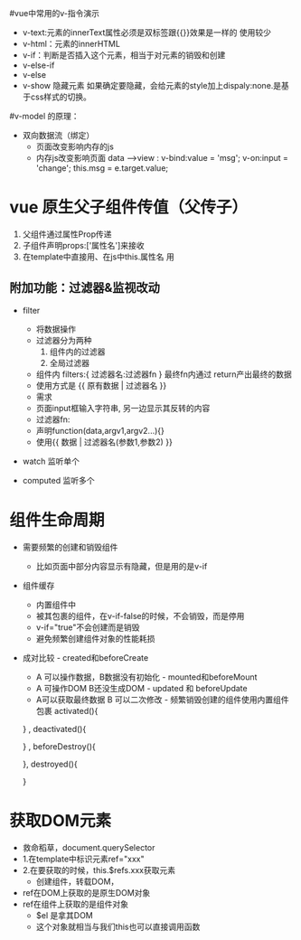 #vue中常用的v-指令演示
 + v-text:元素的innerText属性必须是双标签跟{{}}效果是一样的 使用较少
 + v-html：元素的innerHTML
 + v-if：判断是否插入这个元素，相当于对元素的销毁和创建
 + v-else-if
 + v-else
 + v-show 隐藏元素 如果确定要隐藏，会给元素的style加上dispaly:none.是基于css样式的切换。

#v-model 的原理：
   + 双向数据流（绑定）
     - 页面改变影响内存的js
     - 内存js改变影响页面
data -->view : v-bind:value = 'msg';
v-on:input = 'change';
this.msg = e.target.value;


# vue 原生父子组件传值（父传子）
 1. 父组件通过属性Prop传递
 2. 子组件声明props:['属性名']来接收
 3. 在template中直接用、在js中this.属性名 用

## 附加功能：过滤器&监视改动
+ filter
  - 将数据操作
  - 过滤器分为两种
      1. 组件内的过滤器
      2. 全局过滤器
  - 组件内 filters:{ 过滤器名:过滤器fn } 最终fn内通过 return产出最终的数据
  - 使用方式是 {{ 原有数据 | 过滤器名 }}
  - 需求
  - 页面input框输入字符串, 另一边显示其反转的内容
  - 过滤器fn:
  - 声明function(data,argv1,argv2...){}
  - 使用{{ 数据 | 过滤器名(参数1,参数2) }}   

 + watch 监听单个
 + computed 监听多个 


 # 组件生命周期
   
   + 需要频繁的创建和销毁组件
     - 比如页面中部分内容显示有隐藏，但是用的是v-if
   + 组件缓存
     - 内置组件中
     - 被其包裹的组件，在v-if-false的时候，不会销毁，而是停用
     - v-if="true"不会创建而是销毁
     - 避免频繁创建组件对象的性能耗损
   + 成对比较
    - created和beforeCreate
       * A 可以操作数据，B数据没有初始化
    - mounted和beforeMount
       * A 可操作DOM B还没生成DOM
    - updated 和 beforeUpdate
       * A可以获取最终数据 B 可以二次修改 
    - 频繁销毁创建的组件使用内置组件包裹
     activated(){

     } ,
     deactivated(){

     }  ,
     beforeDestroy(){

     },
     destroyed(){

     }

# 获取DOM元素
+ 救命稻草，document.querySelector
+ 1.在template中标识元素ref="xxx"
+ 2.在要获取的时候，this.$refs.xxx获取元素
  - 创建组件，转载DOM，
+ ref在DOM上获取的是原生DOM对象
+ ref在组件上获取的是组件对象
  - $el 是拿其DOM
  - 这个对象就相当与我们this也可以直接调用函数